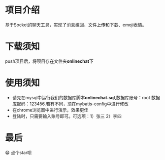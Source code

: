 # 项目介绍
基于Socket的聊天工具，实现了消息撤回、文件上传和下载、emoji表情。
# 下载须知
push项目后，将项目存在文件夹**onlinechat**下
# 使用须知
- 请先在mysql中运行我们的数据库脚本**onlinechat.sql**,数据库账号：root 数据库密码：123456.若有不同，须在mybatis-config中进行修改
- 在chrome浏览器中进行演示，效果更佳
- 登陆时，只需要输入账号即可。可选项：1）张三 2）李四
# 最后
😁 点个star呗